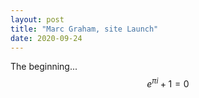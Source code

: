 ```yaml
---
layout: post
title: "Marc Graham, site Launch"
date: 2020-09-24
---
```


The beginning... $$e^{\pi i} +1 = 0$$
